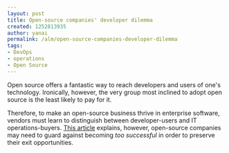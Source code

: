 ```yaml
---
layout: post
title: Open-source companies' developer dilemma
created: 1252813935
author: yanai
permalink: /alm/open-source-companies-developer-dilemma
tags:
- DevOps
- operations
- Open Source
---
```

<p>Open source offers a fantastic way to reach developers and users of one's technology. Ironically, however, the very group most inclined to adopt open source is the least likely to pay for it.</p>
<p>Therefore, to make an open-source business thrive in enterprise software, vendors must learn to distinguish between developer-users and IT operations-buyers. <a href="http://news.cnet.com/8301-13505_3-10350956-16.html?part=rss&amp;tag=feed&amp;subj=TheOpenRoad">This article</a> explains, however, open-source companies may need to guard against becoming <i>too successful</i> in order to preserve their exit opportunities.</p>
